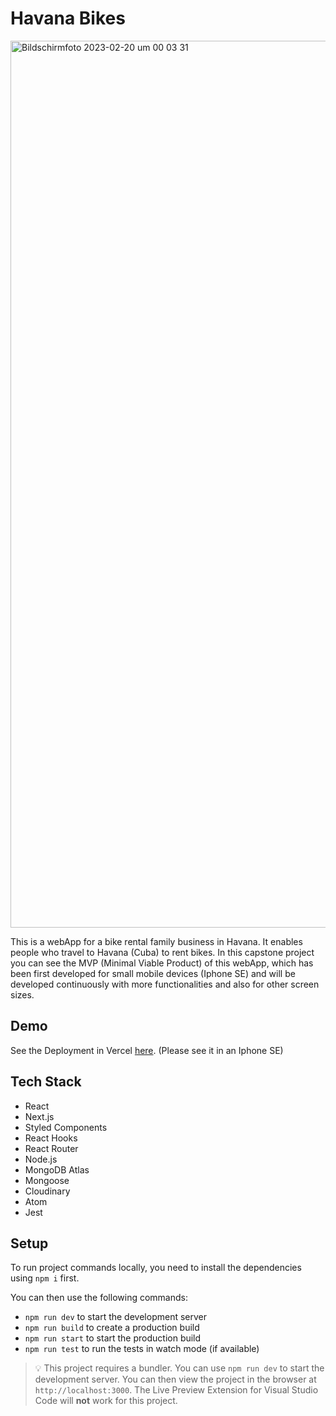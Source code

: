 # Havana Bikes

<img width="1419" alt="Bildschirmfoto 2023-02-20 um 00 03 31" src="https://user-images.githubusercontent.com/53151968/219977847-2cc28467-bc4c-4de9-bc55-80b672f2d0ff.png">

This is a webApp for a bike rental family business in Havana. It enables people who travel to Havana (Cuba) to rent bikes. In this capstone project you can see the MVP (Minimal Viable Product) of this webApp, which has been first developed for small mobile devices (Iphone SE) and will be developed continuously with more functionalities and also for other screen sizes.

## Demo

See the Deployment in Vercel [here](https://havana-bikes.vercel.app/). (Please see it in an Iphone SE)

## Tech Stack

- React 
- Next.js
- Styled Components
- React Hooks
- React Router
- Node.js
- MongoDB Atlas
- Mongoose
- Cloudinary
- Atom
- Jest

## Setup

To run project commands locally, you need to install the dependencies using `npm i` first.

You can then use the following commands:

- `npm run dev` to start the development server
- `npm run build` to create a production build
- `npm run start` to start the production build
- `npm run test` to run the tests in watch mode (if available)

> 💡 This project requires a bundler. You can use `npm run dev` to start the development server. You can then view the project in the browser at `http://localhost:3000`. The Live Preview Extension for Visual Studio Code will **not** work for this project.

